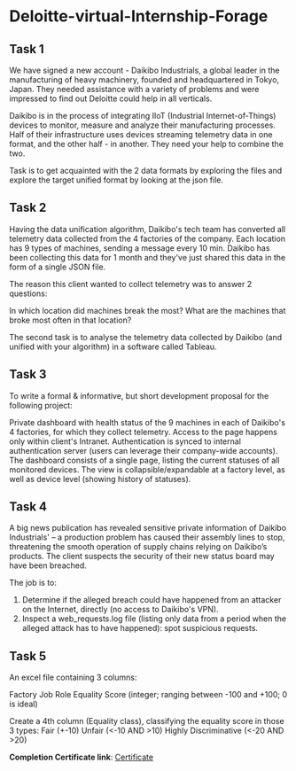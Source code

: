 # Deloitte-virtual-Internship-Forage

## Task 1
We have signed a new account - Daikibo Industrials, a global leader in the manufacturing of heavy machinery, founded and headquartered in Tokyo, Japan. They needed assistance with a variety of problems and were impressed to find out Deloitte could help in all verticals.

Daikibo is in the process of integrating IIoT (Industrial Internet-of-Things) devices to monitor, measure and analyze their manufacturing processes. Half of their infrastructure uses devices streaming telemetry data in one format, and the other half - in another. They need your help to combine the two.

Task is to get acquainted with the 2 data formats by exploring the files and explore the target unified format by looking at the json file.

## Task 2
Having the data unification algorithm, Daikibo's tech team has converted all telemetry data collected from the 4 factories of the company.
Each location has 9 types of machines, sending a message every 10 min. 
Daikibo has been collecting this data for 1 month and they've just shared this data in the form of a single JSON file.

The reason this client wanted to collect telemetry was to answer 2 questions:

In which location did machines break the most?
What are the machines that broke most often in that location?

The second task is to analyse the telemetry data collected by Daikibo (and unified with your algorithm) in a software called Tableau.

## Task 3

To write a formal & informative, but short development proposal for the following project:

Private dashboard with health status of the 9 machines in each of Daikibo's 4 factories, for which they collect telemetry.
Access to the page happens only within client's Intranet.
Authentication is synced to internal authentication server (users can leverage their company-wide accounts).
The dashboard consists of a single page, listing the current statuses of all monitored devices.
The view is collapsible/expandable at a factory level, as well as device level (showing history of statuses). 

## Task 4

A big news publication has revealed sensitive private information of Daikibo Industrials' – a production problem has caused their assembly lines to stop, threatening the smooth operation of supply chains relying on Daikibo’s products. The client suspects the security of their new status board may have been breached.

The job is to:
1) Determine if the alleged breach could have happened from an attacker on the Internet, directly (no access to Daikibo's VPN).
2) Inspect a web_requests.log file (listing only data from a period when the alleged attack has to have happened): spot suspicious requests.

## Task 5

An excel file containing 3 columns:

Factory
Job Role
Equality Score (integer; ranging between -100 and +100; 0 is ideal)

Create a 4th column (Equality class), classifying the equality score in those 3 types:
Fair (+-10)
Unfair (<-10 AND >10)
Highly Discriminative (<-20 AND >20)


**Completion Certificate link**: [Certificate](https://forage-uploads-prod.s3.amazonaws.com/completion-certificates/9PBTqmSxAf6zZTseP/io9DzWKe3PTsiS6GG_9PBTqmSxAf6zZTseP_nrhxxNKfTeGAYf7cF_1753684028737_completion_certificate.pdf)




 
